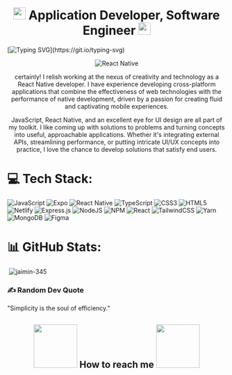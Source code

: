


<h1 align="center">
  <img src="https://media.giphy.com/media/hvRJCLFzcasrR4ia7z/giphy.gif" width="28">
    Application Developer, Software Engineer
  <img src="https://media.giphy.com/media/hvRJCLFzcasrR4ia7z/giphy.gif" width="28">
</h1>

[![Typing SVG](https://readme-typing-svg.herokuapp.com?font=Fira+Code&pause=1000&color=2BF722&center=true&vCenter=true&random=false&width=1000&lines=Hi+There%2C+I+am+React+Native+developer.;I+have+been+working+for+the+last+2+years+as+a+software+engineer.;Proficient+in+JavaScript+and+Typescript;Building+cross-platform+applications+that+marry+functionality+with+aesthetics.)](https://git.io/typing-svg)

<p align="center">
  <img src="./react-native.gif" alt="React Native" />
</p>

<p align="center">
  certainly! I relish working at the nexus of creativity and technology as a React Native developer. I have experience developing cross-platform applications that combine the effectiveness of web technologies with the performance of native development, driven by a passion for creating fluid and captivating mobile experiences.
</p>

<p align="center">
 JavaScript, React Native, and an excellent eye for UI design are all part of my toolkit. I like coming up with solutions to problems and turning concepts into useful, approachable applications. Whether it's integrating external APIs, streamlining performance, or putting intricate UI/UX concepts into practice, I love the chance to develop solutions that satisfy end users.
</p>

# 💻 Tech Stack:
![JavaScript](https://img.shields.io/badge/javascript-%23323330.svg?style=for-the-badge&logo=javascript&logoColor=%23F7DF1E) ![Expo](https://img.shields.io/badge/expo-1C1E24?style=for-the-badge&logo=expo&logoColor=#D04A37) ![React Native](https://img.shields.io/badge/react_native-%2320232a.svg?style=for-the-badge&logo=react&logoColor=%2361DAFB) ![TypeScript](https://img.shields.io/badge/typescript-%23007ACC.svg?style=for-the-badge&logo=typescript&logoColor=white) ![CSS3](https://img.shields.io/badge/css3-%231572B6.svg?style=for-the-badge&logo=css3&logoColor=white) ![HTML5](https://img.shields.io/badge/html5-%23E34F26.svg?style=for-the-badge&logo=html5&logoColor=white) ![Netlify](https://img.shields.io/badge/netlify-%23000000.svg?style=for-the-badge&logo=netlify&logoColor=#00C7B7) ![Express.js](https://img.shields.io/badge/express.js-%23404d59.svg?style=for-the-badge&logo=express&logoColor=%2361DAFB) ![NodeJS](https://img.shields.io/badge/node.js-6DA55F?style=for-the-badge&logo=node.js&logoColor=white) ![NPM](https://img.shields.io/badge/NPM-%23000000.svg?style=for-the-badge&logo=npm&logoColor=white) ![React](https://img.shields.io/badge/react-%2320232a.svg?style=for-the-badge&logo=react&logoColor=%2361DAFB) ![TailwindCSS](https://img.shields.io/badge/tailwindcss-%2338B2AC.svg?style=for-the-badge&logo=tailwind-css&logoColor=white) ![Yarn](https://img.shields.io/badge/yarn-%232C8EBB.svg?style=for-the-badge&logo=yarn&logoColor=white)  ![MongoDB](https://img.shields.io/badge/MongoDB-%234ea94b.svg?style=for-the-badge&logo=mongodb&logoColor=white) ![Figma](https://img.shields.io/badge/figma-%23F24E1E.svg?style=for-the-badge&logo=figma&logoColor=white)


# 📊 GitHub Stats:
<p>&nbsp;<img align="center" src="https://github-readme-stats.vercel.app/api?username=jaimin-345&show_icons=true&locale=en" alt="jaimin-345" /></p>

### ✍️ Random Dev Quote
"Simplicity is the soul of efficiency."

<div align="center">
  <h2>
    <img src='https://raw.githubusercontent.com/ShahriarShafin/ShahriarShafin/main/Assets/handshake.gif' width="100px" />
      How to reach me
    <img src='https://raw.githubusercontent.com/ShahriarShafin/ShahriarShafin/main/Assets/handshake.gif' width="100px" />
  </h2>


